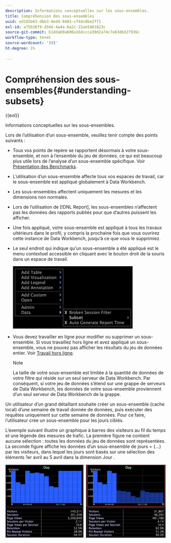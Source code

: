 ```yaml
---
description: Informations conceptuelles sur les sous-ensembles.
title: Compréhension des sous-ensembles
uuid: ed185b63-dbb3-4ed4-9403-cf4dc8be2ff1
exl-id: a75b36f9-d34d-4a4a-8a2c-15ae5461823c
source-git-commit: b1dda69a606a16dccca30d2a74c7e63dbd27936c
workflow-type: tm+mt
source-wordcount: '333'
ht-degree: 1%

---
```


# Compréhension des sous-ensembles{#understanding-subsets}

{{eol}}

Informations conceptuelles sur les sous-ensembles.

Lors de l’utilisation d’un sous-ensemble, veuillez tenir compte des points suivants :

* Tous vos points de repère se rapportent désormais à votre sous-ensemble, et non à l’ensemble du jeu de données, ce qui est beaucoup plus utile lors de l’analyse d’un sous-ensemble spécifique. Voir [Présentation des Benchmarks](../../../../home/c-get-started/c-vis/c-ustd-benchmks.md#concept-c7b0f4102e92458096f8c4765cbe2914).
* L’utilisation d’un sous-ensemble affecte tous vos espaces de travail, car le sous-ensemble est appliqué globalement à Data Workbench.
* Les sous-ensembles affectent uniquement les mesures et les dimensions non normales.
* Lors de l’utilisation de [!DNL Report], les sous-ensembles n’affectent pas les données des rapports publiés pour que d’autres puissent les afficher.
* Une fois appliqué, votre sous-ensemble est appliqué à tous les travaux ultérieurs dans le profil, y compris la prochaine fois que vous ouvrirez cette instance de Data Workbench, jusqu’à ce que vous le supprimiez.
* Le seul endroit qui indique qu’un sous-ensemble a été appliqué est le menu contextuel accessible en cliquant avec le bouton droit de la souris dans un espace de travail.

   ![](assets/mnu_Subset.png)

* Vous devez travailler en ligne pour modifier ou supprimer un sous-ensemble. Si vous travaillez hors ligne et avez appliqué un sous-ensemble, vous ne pouvez pas afficher les résultats du jeu de données entier. Voir [Travail hors ligne](../../../../home/c-get-started/c-off-on.md#concept-cef8758ede044b18b3558376c5eb9f54).

   >[!NOTE]
   >
   >La taille de votre sous-ensemble est limitée à la quantité de données de votre filtre qui réside sur un seul serveur de Data Workbench. Par conséquent, si votre jeu de données s’étend sur une grappe de serveurs de Data Workbench, les données de votre sous-ensemble proviennent d’un seul serveur de Data Workbench de la grappe.

Un utilisateur d’un grand détaillant souhaite créer un sous-ensemble (cache local) d’une semaine de travail donnée de données, puis exécuter des requêtes uniquement sur cette semaine de données. Pour ce faire, l’utilisateur crée un sous-ensemble pour les jours ciblés.

L’exemple suivant illustre un graphique à barres des visiteurs au fil du temps et une légende des mesures de trafic. La première figure ne contient aucune sélection : toutes les données du jeu de données sont représentées. La seconde figure affiche les données d’un sous-ensemble de jours = {...} par les visiteurs, dans lequel les jours sont basés sur une sélection des éléments 1er avril au 5 avril dans la dimension Jour .

![](assets/client-sub1.png)
